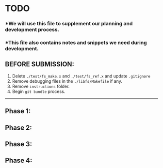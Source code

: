 # TODO
### *We will use this file to supplement our planning and development process.
### *This file also contains notes and snippets we need during development.

## BEFORE SUBMISSION:
1. Delete `./test/fs_make.x` and `./test/fs_ref.x` and update `.gitignore`
2. Remove debugging files in the `./libfs/Makefile` if any.
3. Remove `instructions` folder.
4. Begin `git bundle` process.
---

## Phase 1:

## Phase 2:

## Phase 3:

## Phase 4:
